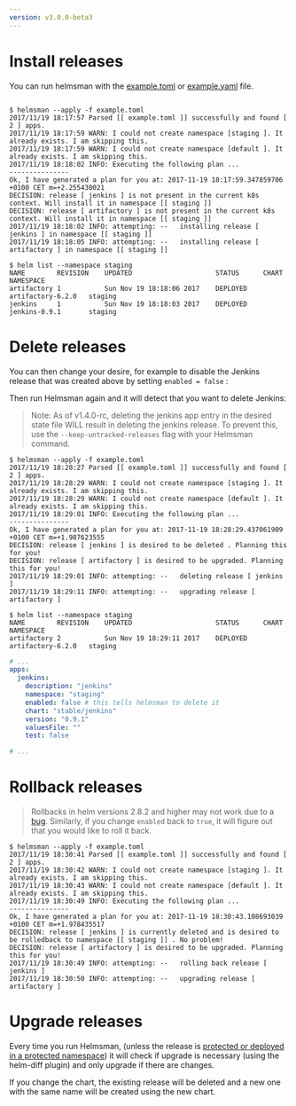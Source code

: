 ```yaml
---
version: v3.0.0-beta3
---
```


# Install releases

You can run helmsman with the [example.toml](https://github.com/Praqma/helmsman/blob/master/example.toml) or [example.yaml](https://github.com/Praqma/helmsman/blob/master/example.yaml) file.

```shell

$ helmsman --apply -f example.toml
2017/11/19 18:17:57 Parsed [[ example.toml ]] successfully and found [ 2 ] apps.
2017/11/19 18:17:59 WARN: I could not create namespace [staging ]. It already exists. I am skipping this.
2017/11/19 18:17:59 WARN: I could not create namespace [default ]. It already exists. I am skipping this.
2017/11/19 18:18:02 INFO: Executing the following plan ...
---------------
Ok, I have generated a plan for you at: 2017-11-19 18:17:59.347859706 +0100 CET m=+2.255430021
DECISION: release [ jenkins ] is not present in the current k8s context. Will install it in namespace [[ staging ]]
DECISION: release [ artifactory ] is not present in the current k8s context. Will install it in namespace [[ staging ]]
2017/11/19 18:18:02 INFO: attempting: --   installing release [ jenkins ] in namespace [[ staging ]]
2017/11/19 18:18:05 INFO: attempting: --   installing release [ artifactory ] in namespace [[ staging ]]

```

```shell
$ helm list --namespace staging
NAME       	REVISION	UPDATED                 	STATUS  	CHART            	NAMESPACE
artifactory	1       	Sun Nov 19 18:18:06 2017	DEPLOYED	artifactory-6.2.0	staging
jenkins    	1       	Sun Nov 19 18:18:03 2017	DEPLOYED	jenkins-0.9.1    	staging
```

# Delete releases

You can then change your desire, for example to disable the Jenkins release that was created above by setting `enabled = false` :

Then run Helmsman again and it will detect that you want to delete Jenkins:

> Note: As of v1.4.0-rc, deleting the jenkins app entry in the desired state file WILL result in deleting the jenkins release. To prevent this, use the `--keep-untracked-releases` flag with your Helmsman command.

```shell
$ helmsman --apply -f example.toml
2017/11/19 18:28:27 Parsed [[ example.toml ]] successfully and found [ 2 ] apps.
2017/11/19 18:28:29 WARN: I could not create namespace [staging ]. It already exists. I am skipping this.
2017/11/19 18:28:29 WARN: I could not create namespace [default ]. It already exists. I am skipping this.
2017/11/19 18:29:01 INFO: Executing the following plan ...
---------------
Ok, I have generated a plan for you at: 2017-11-19 18:28:29.437061909 +0100 CET m=+1.987623555
DECISION: release [ jenkins ] is desired to be deleted . Planning this for you!
DECISION: release [ artifactory ] is desired to be upgraded. Planning this for you!
2017/11/19 18:29:01 INFO: attempting: --   deleting release [ jenkins ]
2017/11/19 18:29:11 INFO: attempting: --   upgrading release [ artifactory ]
```

```shell
$ helm list --namespace staging
NAME       	REVISION	UPDATED                 	STATUS  	CHART            	NAMESPACE
artifactory	2       	Sun Nov 19 18:29:11 2017	DEPLOYED	artifactory-6.2.0	staging
```


```yaml
# ...
apps:
  jenkins:
    description: "jenkins"
    namespace: "staging"
    enabled: false # this tells helmsman to delete it
    chart: "stable/jenkins"
    version: "0.9.1"
    valuesFile: ""
    test: false

# ...
```

# Rollback releases

> Rollbacks in helm versions 2.8.2 and higher may not work due to a [bug](https://github.com/helm/helm/issues/3722).
Similarly, if you change `enabled` back to `true`, it will figure out that you would like to roll it back.

```shell
$ helmsman --apply -f example.toml
2017/11/19 18:30:41 Parsed [[ example.toml ]] successfully and found [ 2 ] apps.
2017/11/19 18:30:42 WARN: I could not create namespace [staging ]. It already exists. I am skipping this.
2017/11/19 18:30:43 WARN: I could not create namespace [default ]. It already exists. I am skipping this.
2017/11/19 18:30:49 INFO: Executing the following plan ...
---------------
Ok, I have generated a plan for you at: 2017-11-19 18:30:43.108693039 +0100 CET m=+1.978435517
DECISION: release [ jenkins ] is currently deleted and is desired to be rolledback to namespace [[ staging ]] . No problem!
DECISION: release [ artifactory ] is desired to be upgraded. Planning this for you!
2017/11/19 18:30:49 INFO: attempting: --   rolling back release [ jenkins ]
2017/11/19 18:30:50 INFO: attempting: --   upgrading release [ artifactory ]
```

# Upgrade releases

Every time you run Helmsman, (unless the release is [protected or deployed in a protected namespace](../misc/protect_namespaces_and_releases.md)) it will check if upgrade is necessary (using the helm-diff plugin) and only upgrade if there are changes.

If you change the chart, the existing release will be deleted and a new one with the same name will be created using the new chart.


